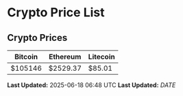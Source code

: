 # Crypto Price List

## Crypto Prices
| Bitcoin | Ethereum | Litecoin |
| ------- | -------- | -------- |
| $105146 | $2529.37 | $85.01 |
**Last Updated:** 2025-06-18 06:48 UTC
**Last Updated:** $DATE$
